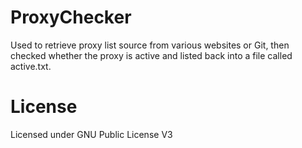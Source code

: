 # ProxyChecker
Used to retrieve proxy list source from various websites or Git, then checked whether the proxy is active and listed back into a file called active.txt.

# License
Licensed under GNU Public License V3
